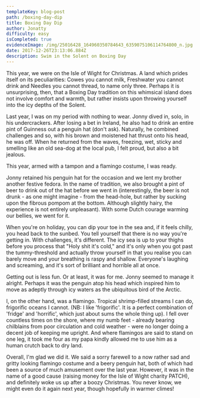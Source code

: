 ```yaml
---
templateKey: blog-post
path: /boxing-day-dip
title: Boxing Day Dip
author: Jonatty
difficulty: easy
isCompleted: true
evidenceImage: /img/25016428_164960350784643_6359075106114764800_n.jpg
date: 2017-12-26T23:13:06.884Z
description: Swim in the Solent on Boxing Day
---
```

This year, we were on the Isle of Wight for Christmas. A land which prides itself on its peculiarities: Cowes you cannot milk, Freshwater you cannot drink and Needles you cannot thread, to name only three. Perhaps it is unsurprising, then, that a Boxing Day tradition on this whimsical island does not involve comfort and warmth, but rather insists upon throwing yourself into the icy depths of the Solent.

Last year, I was on my period with nothing to wear. Jonny dived in, solo, in his undercrackers. After losing a bet in Ireland, he also had to drink an entire pint of Guinness out a penguin hat (don't ask). Naturally, he combined challenges and so, with his brown and moistened hat thrust onto his head, he was off. When he returned from the waves, freezing, wet, sticky and smelling like an old sea-dog at the local pub, I felt proud, but also a bit jealous.

This year, armed with a tampon and a flamingo costume, I was ready.

Jonny retained his penguin hat for the occasion and we lent my brother another festive fedora. In the name of tradition, we also brought a pint of beer to drink out of the hat before we went in (interestingly, the beer is not drunk - as one might imagine - from the head-hole, but rather by sucking upon the fibrous pompom at the bottom. Although slightly hairy, the experience is not entirely unpleasant). With some Dutch courage warming our bellies, we went for it.

When you're on holiday, you can dip your toe in the sea and, if it feels chilly, you head back to the sunbed. You tell yourself that there is no way you're getting in. With challenges, it's different. The icy sea is up to your thighs before you process that "Holy shit it's cold," and it's only when you got past the tummy-threshold and actually throw yourself in that you realise you can barely move and your breathing is raspy and shallow. Everyone's laughing and screaming, and it's sort of brilliant and horrible all at once.

Getting out is less fun. Or at least, it was for me. Jonny seemed to manage it alright. Perhaps it was the penguin atop his head which inspired him to move as adeptly through icy waters as the ubiquitous bird of the Arctic.

I, on the other hand, was a flamingo. Tropical shrimp-filled streams I can do, frigorific oceans I cannot. (NB: I like 'frigorific'. It is a perfect combination of 'fridge' and 'horrific', which just about sums the whole thing up). I fell over countless times on the shore, where my numb feet - already bearing chilblains from poor circulation and cold weather - were no longer doing a decent job of keeping me upright. And where flamingos are said to stand on one leg, it took me four as my papa kindly allowed me to use him as a human crutch back to dry land.

Overall, I'm glad we did it. We said a sorry farewell to a now rather sad and gritty looking flamingo costume and a beery penguin hat, both of which had been a source of much amusement over the last year. However, it was in the name of a good cause (raising money for the Isle of Wight charity PATCH), and definitely woke us up after a boozy Christmas. You never know, we might even do it again next year, though hopefully in warmer climes!
